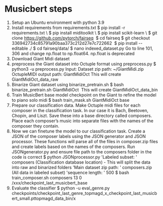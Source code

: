 # Musicbert steps
1. Setup an Ubuntu environment with python 3.9
2. Install requirements from requirements.txt $ pip install -r requirements.txt \\
   $ pip install miditoolkit \\
   $ pip install scikit-learn \\
   $ git clone https://github.com/pytorch/fairseq
    $ cd fairseq
   $ git checkout 336942734c85791a90baa373c212d27e7c722662
    $ pip install --editable ./
   $ cd fairseq/data/
   $ nano indexed_dataset.py 
     Go to line 101, 306 and change np.float to np.float64. np.float is deprecated
4. Download Giant Midi dataset
5. preprocess the Giant dataset into Octuple format using preprocess.py
   $ python3 -u preprocess.py
   Input: Dataset zip path: ~/GiantMidi.zip
   OctupleMIDI output path: GiantMidiOct
    This will create GiantMidiOct_data_raw
7. Binarize Giant dataset using binarize_pretrain.sh
   $ bash binarize_pretrain.sh GiantMidiOct      This will create GiantMidiOct_data_bin
9. Train MusicBert base model checkpoint on the Giant to refine the model to piano solo midi
    $ bash train_mask.sh GiantMidiOct base
11. Prepare our classification data. Make Octuple midi files for each composer in the classification task. In our case it is Bach, Beetoven, Chopin, and Liszt. Save these into a base directory called composers. Place each composer’s music into separate files with the names of the composer they contain.
12. Now we can finetune the model to our classification task. Create a JSON of the composer labels using the JSON generator and JSON processor. These functions will parse all of the files in composer.zip files and create labels based on the names of the composers. Run JSONgenerator.py and ensure file path to the composers folder in the code is correct
    $ python JSONprocessor.py
    'Labeled subset: ' composers (Classification database location)
         - This will split the data into raw and binarized folders
    'Main dataset zip path: ' composers.zip (All data in labeled subset)
    'sequence length: ' 500
    $ bash train_composer.sh composers 13 0 /xxx/checkpoint_last_musicbert_base
14. Evaluate the classifier
    $ python -u eval_genre.py checkpoints/checkpoint_last_genre_topmagd_x_checkpoint_last_musicbert_small.pttopmagd_data_bin/x
